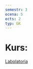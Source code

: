 ```yaml
---
semestr: 3
ocena: 5
ects: 2
typ: GK
---
```


# Kurs:
[Labolatoria](/Notatki/Semestr%203/Fizyka%203.1/Labolatoria/Labolatoria.md)